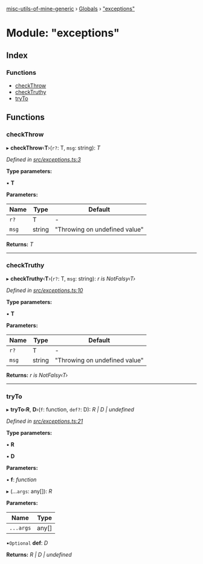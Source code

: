 [misc-utils-of-mine-generic](../README.md) › [Globals](../globals.md) › ["exceptions"](_exceptions_.md)

# Module: "exceptions"

## Index

### Functions

* [checkThrow](_exceptions_.md#checkthrow)
* [checkTruthy](_exceptions_.md#checktruthy)
* [tryTo](_exceptions_.md#tryto)

## Functions

###  checkThrow

▸ **checkThrow**‹**T**›(`r?`: T, `msg`: string): *T*

*Defined in [src/exceptions.ts:3](https://github.com/cancerberoSgx/misc-utils-of-mine/blob/cb3d17a/misc-utils-of-mine-generic/src/exceptions.ts#L3)*

**Type parameters:**

▪ **T**

**Parameters:**

Name | Type | Default |
------ | ------ | ------ |
`r?` | T | - |
`msg` | string | "Throwing on undefined value" |

**Returns:** *T*

___

###  checkTruthy

▸ **checkTruthy**‹**T**›(`r?`: T, `msg`: string): *r is NotFalsy‹T›*

*Defined in [src/exceptions.ts:10](https://github.com/cancerberoSgx/misc-utils-of-mine/blob/cb3d17a/misc-utils-of-mine-generic/src/exceptions.ts#L10)*

**Type parameters:**

▪ **T**

**Parameters:**

Name | Type | Default |
------ | ------ | ------ |
`r?` | T | - |
`msg` | string | "Throwing on undefined value" |

**Returns:** *r is NotFalsy‹T›*

___

###  tryTo

▸ **tryTo**‹**R**, **D**›(`f`: function, `def?`: D): *R | D | undefined*

*Defined in [src/exceptions.ts:21](https://github.com/cancerberoSgx/misc-utils-of-mine/blob/cb3d17a/misc-utils-of-mine-generic/src/exceptions.ts#L21)*

**Type parameters:**

▪ **R**

▪ **D**

**Parameters:**

▪ **f**: *function*

▸ (...`args`: any[]): *R*

**Parameters:**

Name | Type |
------ | ------ |
`...args` | any[] |

▪`Optional`  **def**: *D*

**Returns:** *R | D | undefined*
